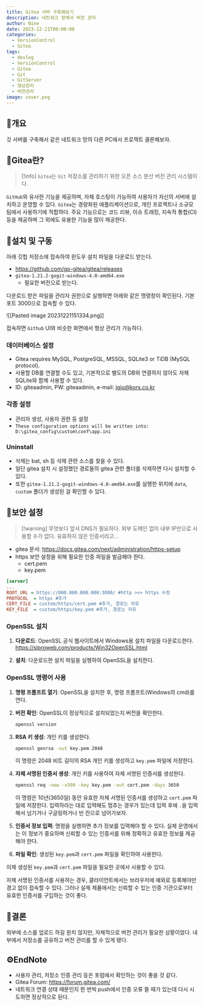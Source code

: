 ```yaml
---
title: Gitea 서버 구축해보기
description: 네트워크 망에서 버전 관리
author: Nine
date: 2023-12-21T00:00:00
categories:
  - VersionControl
  - Gitea
tags:
  - devlog
  - VersionControl
  - Gitea
  - Git
  - GitServer
  - 형상관리
  - 버전관리
image: cover.png
---
```

## 📌개요

깃 서버를 구축해서 같은 네트워크 망의 다른 PC에서 프로젝트 클론해보자.

## 📌Gitea란?

>[!info] `Gitea`는 `Git` 저장소를 관리하기 위한 오픈 소스 분산 버전 관리 시스템이다.

`GitHub`와 유사한 기능을 제공하며, 자체 호스팅이 가능하여 사용자가 자신의 서버에 설치하고 운영할 수 있다.
`Gitea`는 경량화된 애플리케이션으로, 개인 프로젝트나 소규모 팀에서 사용하기에 적합하다.
주요 기능으로는 코드 리뷰, 이슈 트래킹, 지속적 통합(CI) 등을 제공하며 그 외에도 유용한 기능을 많이 제공한다.

## 📌설치 및 구동

아래 깃헙 저장소에 접속하여 윈도우 설치 파일을 다운로드 받는다.

- https://github.com/go-gitea/gitea/releases
- `gitea-1.21.2-gogit-windows-4.0-amd64.exe`
	- 필요한 버전으로 받는다.

다운로드 받은 파일을 관리자 권한으로 실행하면 아래와 같은 명령창이 확인된다.
기본 포트 3000으로 접속할 수 있다.

![[Pasted image 20231221151334.png]]

접속하면 `Github` UI와 비슷한 화면에서 형상 관리가 가능하다.

### 데이터베이스 설정

- Gitea requires MySQL, PostgreSQL, MSSQL, SQLite3 or TiDB (MySQL protocol).
- 사용할 DB를 연결할 수도 있고, 기본적으로 별도의 DB와 연결하지 않아도 자체 SQLite와 함께 사용할 수 있다.
- ID: giteaadmin, PW: giteaadmin, e-mail: jgjo@kors.co.kr

### 각종 설정 

- 관리자 생성, 사용자 권한 등 설정
- `These configuration options will be written into: D:\gitea_config\custom\conf\app.ini`

### Uninstall

- 삭제는 bat, sh 등 삭제 관련 소스를 찾을 수 있다.
- 일단 gitea 설치 시 설정했던 경로들의 gitea 관련 폴더를 삭제하면 다시 설치할 수 있다.
- 또한 `gitea-1.21.2-gogit-windows-4.0-amd64.exe`를 실행한 위치에 `data`, `custom` 폴더가 생성된 걸 확인할 수 있다.

## 📌보안 설정

>[!warning] 무엇보다 앞서 DNS가 필요하다. 외부 도메인 없이 내부 IP만으로 사용할 수가 없다. 유효하지 않은 인증서라고...

- gitea 문서: https://docs.gitea.com/next/administration/https-setup
- https 보안 설정을 위해 필요한 인증 파일을 발급해야 한다.
	- cert.pem
	- key.pem

```ini
[server]
...
ROOT_URL = https://000.000.000.000:3000/ #http >>> https 수정
PROTOCOL  = https #추가
CERT_FILE = custom/https/cert.pem #추가, 경로는 자유
KEY_FILE  = custom/https/key.pem #추가, 경로는 자유
```

### OpenSSL 설치

1. **다운로드**: OpenSSL 공식 웹사이트에서 Windows용 설치 파일을 다운로드한다. https://slproweb.com/products/Win32OpenSSL.html

2. **설치**: 다운로드한 설치 파일을 실행하여 OpenSSL을 설치한다.

### OpenSSL 명령어 사용

1. **명령 프롬프트 열기**: OpenSSL을 설치한 후, 명령 프롬프트(Windows의 cmd)를 연다.

2. **버전 확인**: OpenSSL이 정상적으로 설치되었는지 버전을 확인한다.

    ```bash
    openssl version
    ```

3. **RSA 키 생성**: 개인 키를 생성한다.

    ```bash
    openssl genrsa -out key.pem 2048
    ```

    이 명령은 2048 비트 길이의 RSA 개인 키를 생성하고 `key.pem` 파일에 저장한다.

4. **자체 서명된 인증서 생성**: 개인 키를 사용하여 자체 서명된 인증서를 생성한다.

    ```bash
    openssl req -new -x509 -key key.pem -out cert.pem -days 3650
    ```

    이 명령은 10년(3650일) 동안 유효한 자체 서명된 인증서를 생성하고 `cert.pem` 파일에 저장한다.
    입력하라는 대로 입력해도 멈추는 경우가 있는데 입력 후에 `.`을 입력해서 넘기거나 구글링하거나 빈 칸으로 넘어가보자.

5. **인증서 정보 입력**: 명령을 실행하면 추가 정보를 입력해야 할 수 있다. 실제 운영에서는 이 정보가 중요하며 신뢰할 수 있는 인증서를 위해 정확하고 유효한 정보를 제공해야 한다.

6. **파일 확인**: 생성된 `key.pem`과 `cert.pem` 파일을 확인하여 사용한다.

이제 생성된 `key.pem`과 `cert.pem` 파일을 필요한 곳에서 사용할 수 있다.

자체 서명된 인증서를 사용하는 경우, 클라이언트에서는 브라우저에 예외로 등록해야만 경고 없이 접속할 수 있다.
그러나 실제 제품에서는 신뢰할 수 있는 인증 기관으로부터 유효한 인증서를 구입하는 것이 좋다.

## 🎯결론

외부에 소스를 업로드 하길 원치 않지만, 자체적으로 버전 관리가 필요한 상황이었다.
내부에서 저장소를 공유하고 버전 관리를 할 수 있게 됐다.

## ⚙️EndNote

- 사용자 관리, 저장소 인증 관리 등은 포럼에서 확인하는 것이 좋을 것 같다.
- Gitea Forum: https://forum.gitea.com/
- 네트워크 연결 상태 때문인지 한 번씩 push에서 인증 오류 뜰 때가 있는데 다시 시도하면 정상적으로 된다.